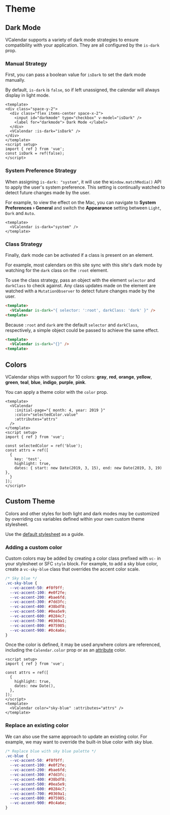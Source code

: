 # Theme

## Dark Mode

VCalendar supports a variety of dark mode strategies to ensure compatibility with your application. They are all configured by the `is-dark` prop.

### Manual Strategy

First, you can pass a boolean value for `isDark` to set the dark mode manually.

<BaseAlert info>

By default, `is-dark` is `false`, so if left unassigned, the calendar will always display in light mode.
</BaseAlert>

<ThemeDarkModeManual />

```vue
<template>
<div class="space-y-2">
  <div class="flex items-center space-x-2">
    <input id="darkmode" type="checkbox" v-model="isDark" />
    <label for="darkmode"> Dark Mode </label>
  </div>
  <VCalendar :is-dark="isDark" />
</div>
</template>
<script setup>
import { ref } from 'vue';
const isDark = ref(false);
</script>
```

### System Preference Strategy

When assigning `is-dark: "system"`, it will use the `Window.matchMedia()` API to apply the user's system preference. This setting is continually watched to detect future changes made by the user.

For example, to view the effect on the Mac, you can navigate to  **System Preferences	&#8250; General** and switch the **Appearance** setting between `Light`, `Dark` and `Auto`.

<ThemeDarkModeSys />

```vue
<template>
  <VCalendar is-dark="system" />
</template>
```

### Class Strategy

Finally, dark mode can be activated if a class is present on an element.

For example, most calendars on this site sync with this site's dark mode by watching for the `dark` class on the `:root` element.

To use the class strategy, pass an object with the element `selector` and `darkClass` to check against. Any class updates made on the element are watched with a `MutationObserver` to detect future changes made by the user.

<Example centered>
  <VCalendar :is-dark="{ selector: ':root', darkClass: 'dark' }" />
</Example>

```html
<template>
  <VCalendar is-dark="{ selector: ':root', darkClass: 'dark' }" />
<template>
```

Because `:root` and `dark` are the default `selector` and `darkClass`, respectively, a simple object could be passed to achieve the same effect.

<Example centered>
  <VCalendar :is-dark="{}" />
</Example>

```html
<template>
  <VCalendar is-dark="{}" />
<template>
```

## Colors

VCalendar ships with support for 10 colors: **gray**, **red**, **orange**, **yellow**, **green**, **teal**, **blue**, **indigo**, **purple**, **pink**.

You can apply a theme color with the `color` prop.

<ThemeColors />

```vue
<template>
  <VCalendar
    :initial-page="{ month: 4, year: 2019 }"
    :color="selectedColor.value"
    :attributes="attrs"
  />
</template>
<script setup>
import { ref } from 'vue';

const selectedColor = ref('blue');
const attrs = ref([
  {
    key: 'test',
    highlight: true,
    dates: { start: new Date(2019, 3, 15), end: new Date(2019, 3, 19) },
  }
]);
</script>
```

## Custom Theme

Colors and other styles for both light and dark modes may be customized by overriding css variables defined within your own custom theme stylesheet.

Use the [default stylesheet](https://github.com/nathanreyes/v-calendar/blob/v3/src/styles/theme.css) as a guide.

### Adding a custom color

Custom colors may be added by creating a color class prefixed with `vc-` in your stylesheet or SFC `style` block. For example, to add a sky blue color, create a `vc-sky-blue` class that overrides the accent color scale.

```css
/* Sky blue */
.vc-sky-blue {
  --vc-accent-50: #f0f9ff;
  --vc-accent-100: #e0f2fe;
  --vc-accent-200: #bae6fd;
  --vc-accent-300: #7dd3fc;
  --vc-accent-400: #38bdf8;
  --vc-accent-500: #0ea5e9;
  --vc-accent-600: #0284c7;
  --vc-accent-700: #0369a1;
  --vc-accent-800: #075985;
  --vc-accent-900: #0c4a6e;
}
```

Once the color is defined, it may be used anywhere colors are referenced, including the `Calendar.color` prop or as an [attribute](./attributes#colors) color.

<ThemeCustomColors />

```vue
<script setup>
import { ref } from 'vue';

const attrs = ref([
  {
    highlight: true,
    dates: new Date(),
  },
]);
</script>
<template>
  <VCalendar color="sky-blue" :attributes="attrs" />
</template>
```

### Replace an existing color

We can also use the same approach to update an existing color. For example, we may want to override the built-in blue color with sky blue.

```css
/* Replace blue with sky blue palette */
.vc-blue {
  --vc-accent-50: #f0f9ff;
  --vc-accent-100: #e0f2fe;
  --vc-accent-200: #bae6fd;
  --vc-accent-300: #7dd3fc;
  --vc-accent-400: #38bdf8;
  --vc-accent-500: #0ea5e9;
  --vc-accent-600: #0284c7;
  --vc-accent-700: #0369a1;
  --vc-accent-800: #075985;
  --vc-accent-900: #0c4a6e;
}
```
